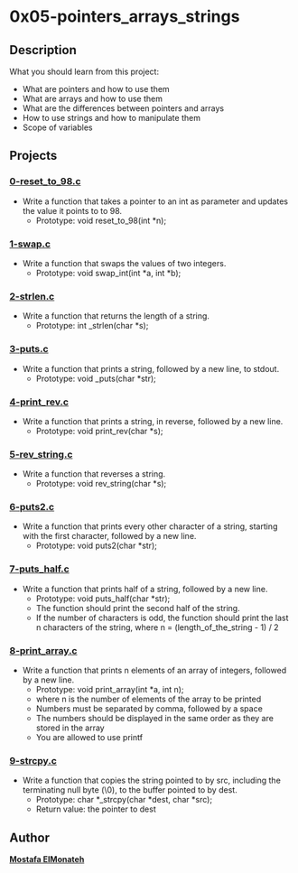 # **0x05-pointers_arrays_strings**

## **Description**

What you should learn from this project:
- What are pointers and how to use them
- What are arrays and how to use them
- What are the differences between pointers and arrays
- How to use strings and how to manipulate them
- Scope of variables

## **Projects**

### [0-reset_to_98.c](https://github.com/Mostafa-ElMonateh/alx-low_level_programming/blob/main/0x05-pointers_arrays_strings/0-reset_to_98.c)
- Write a function that takes a pointer to an int as parameter and updates the value it points to to 98.
  - Prototype: void reset_to_98(int *n);
### [1-swap.c](https://github.com/Mostafa-ElMonateh/alx-low_level_programming/blob/main/0x05-pointers_arrays_strings/1-swap.c)
- Write a function that swaps the values of two integers.
  - Prototype: void swap_int(int *a, int *b);
### [2-strlen.c](https://github.com/Mostafa-ElMonateh/alx-low_level_programming/blob/main/0x05-pointers_arrays_strings/2-strlen.c)
- Write a function that returns the length of a string.
  - Prototype: int _strlen(char *s);
### [3-puts.c](https://github.com/Mostafa-ElMonateh/alx-low_level_programming/blob/main/0x05-pointers_arrays_strings/3-puts.c)
- Write a function that prints a string, followed by a new line, to stdout.
  - Prototype: void _puts(char *str);
### [4-print_rev.c](https://github.com/Mostafa-ElMonateh/alx-low_level_programming/blob/main/0x05-pointers_arrays_strings/4-print_rev.c)
- Write a function that prints a string, in reverse, followed by a new line.
  - Prototype: void print_rev(char *s);
### [5-rev_string.c](https://github.com/Mostafa-ElMonateh/alx-low_level_programming/blob/main/0x05-pointers_arrays_strings/5-rev_string.c)
- Write a function that reverses a string.
  - Prototype: void rev_string(char *s);
### [6-puts2.c](https://github.com/Mostafa-ElMonateh/alx-low_level_programming/blob/main/0x05-pointers_arrays_strings/6-puts2.c)
- Write a function that prints every other character of a string, starting with the first character, followed by a new line.
  - Prototype: void puts2(char *str);
### [7-puts_half.c](https://github.com/Mostafa-ElMonateh/alx-low_level_programming/blob/main/0x05-pointers_arrays_strings/7-puts_half.c)
- Write a function that prints half of a string, followed by a new line.
  - Prototype: void puts_half(char *str);
  - The function should print the second half of the string.
  - If the number of characters is odd, the function should print the last n characters of the string, where n = (length_of_the_string - 1) / 2
### [8-print_array.c](https://github.com/Mostafa-ElMonateh/alx-low_level_programming/blob/main/0x05-pointers_arrays_strings/8-print_array.c)
- Write a function that prints n elements of an array of integers, followed by a new line.
  - Prototype: void print_array(int *a, int n);
  - where n is the number of elements of the array to be printed
  - Numbers must be separated by comma, followed by a space
  - The numbers should be displayed in the same order as they are stored in the array
  - You are allowed to use printf
### [9-strcpy.c](https://github.com/Mostafa-ElMonateh/alx-low_level_programming/blob/main/0x05-pointers_arrays_strings/9-strcpy.c)
- Write a function that copies the string pointed to by src, including the terminating null byte (\0), to the buffer pointed to by dest.
  - Prototype: char *_strcpy(char *dest, char *src);
  - Return value: the pointer to dest
  
## **Author**
**[Mostafa ElMonateh](https://github.com/Mostafa-ElMonateh)**
